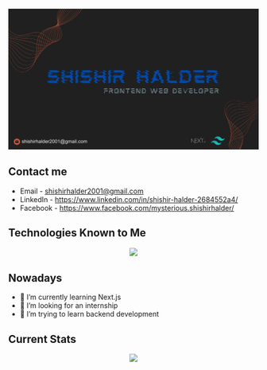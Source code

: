 ![Shishir Halder](https://raw.githubusercontent.com/5hishirH/5hishirH/main/assets/banner.svg "San Juan Mountains")

## Contact me
- Email - shishirhalder2001@gmail.com
- LinkedIn - https://www.linkedin.com/in/shishir-halder-2684552a4/
- Facebook - https://www.facebook.com/mysterious.shishirhalder/

## Technologies Known to Me

<p align="center">
    <img src="https://skillicons.dev/icons?i=html,css,js,python,c,react,tailwind,firebase,mongodb,nextjs&perline=5" />
</p>

## Nowadays

- 🌱 I’m currently learning Next.js
- 👯 I’m looking for an internship
- 🤔 I’m trying to learn backend development

## Current Stats

<p align="center">
    <img src="https://github-readme-streak-stats.herokuapp.com?user=5hishirH%20&theme=dark" />
</p>

<!--
**5hishirH/5hishirH** is a ✨ _special_ ✨ repository because its `README.md` (this file) appears on your GitHub profile.

Here are some ideas to get you started:

- 🔭 I’m currently working on ...
- 🌱 I’m currently learning ...


- 💬 Ask me about ...
- 📫 How to reach me: ...
- 😄 Pronouns: ...
- ⚡ Fun fact: ...
  -->
